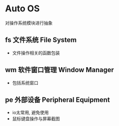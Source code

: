 # Auto OS
对操作系统模块进行抽象
## fs 文件系统 File System
- 文件操作相关的函数包装

## wm 软件窗口管理 Window Manager
- 包括系统窗口

## pe 外部设备 Peripheral Equipment
- io太常用, 避免使用
- 鼠标键盘操作与屏幕截图
